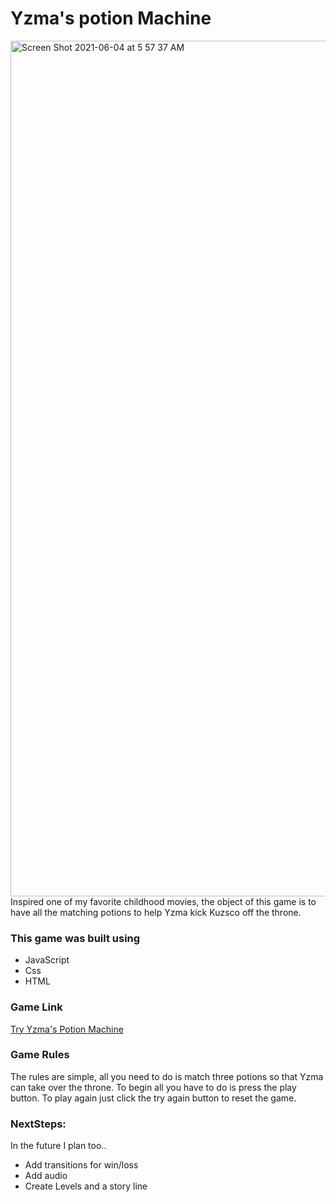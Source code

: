 # Yzma's potion Machine

<img width="1369" alt="Screen Shot 2021-06-04 at 5 57 37 AM" src="https://user-images.githubusercontent.com/84984478/120791748-32ea0e00-c4fa-11eb-83b3-28a957bf818e.png">

<article>Inspired one of my favorite childhood movies, the object of this game is to have all the matching potions to help Yzma kick Kuzsco off the throne. </article>

<h3>This game was built using</h3> 
<ul>
<li>JavaScript</li>
<li>Css</li>
<li>HTML</li>
</ul>

<h3>Game Link</h3>
<a href="https://shannonshensley96.github.io/YzmaPotionMachine/">Try Yzma's Potion Machine</a>

<h3>Game Rules</h3>
<p>The rules are simple, all you need to do is match three potions so that Yzma can take over the throne.
To begin all you have to do is press the play button. To play again just click the try again button to reset the game.</p>

<h3>NextSteps:</h3>
<p>In the future I plan too..</p>
 <ul>
 <li>Add transitions for win/loss</li>
 <li>Add audio</li>
 <li>Create Levels and a story line</li>
 </ul>